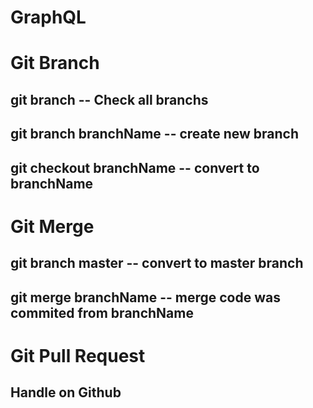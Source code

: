 # GraphQL

# Git Branch
## git branch -- Check all branchs
## git branch branchName -- create new branch
## git checkout branchName -- convert to branchName

# Git Merge
## git branch master -- convert to master branch
## git merge branchName -- merge code was commited from branchName

# Git Pull Request
## Handle on Github

